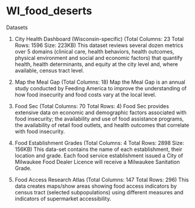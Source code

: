 # WI_food_deserts
Datasets
1. City Health Dashboard (Wisconsin-specific) (Total Columns: 23 Total Rows: 1596 Size: 223KB)
This dataset reviews several dozen metrics over 5 domains (clinical care, health behaviors, health outcomes, physical environment and social and economic factors) that quantify health, health determinants, and equity at the city level and, where available, census tract level.

2. Map the Meal Gap (Total Columns: 18)
Map the Meal Gap is an annual study conducted by Feeding America to improve the understanding of how food insecurity and food costs vary at the local level. 

3. Food Sec (Total Columns: 70 Total Rows: 4)
Food Sec provides extensive data on economic and demographic factors associated with food insecurity; the availability and use of food assistance programs, the availability of retail food outlets, and health outcomes that correlate with food insecurity.

4. Food Establishment Grades (Total Columns: 4 Total Rows: 2898 Size: 156KB)
This data-set contains the name of each establishment, their location and grade. Each food service establishment issued a City of Milwaukee Food Dealer Licence will receive a Milwaukee Sanitation Grade. 

5. Food Access Research Atlas (Total Columns: 147 Total Rows: 296)
This data creates maps/show areas showing food access indicators by census tract (selected subpopulations) using different measures and indicators of supermarket accessibility. 







